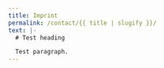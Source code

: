 ```yaml
---
title: Imprint
permalink: /contact/{{ title | slugify }}/
text: |-
  # T﻿est heading

  T﻿est paragraph.
---
```

